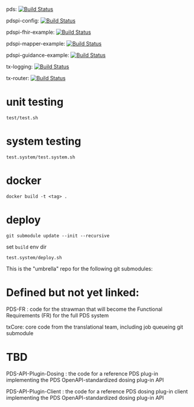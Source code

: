 pds: [![Build Status](https://travis-ci.com/RENCI/pds.svg?branch=master)](https://travis-ci.com/RENCI/pds)

pdspi-config: [![Build Status](https://travis-ci.com/RENCI/pdspi-config.svg?branch=master)](https://travis-ci.com/RENCI/pdspi-config)

pdspi-fhir-example: [![Build Status](https://travis-ci.com/RENCI/pdspi-fhir-example.svg?branch=master)](https://travis-ci.com/RENCI/pdspi-fhir-example)

pdspi-mapper-example: [![Build Status](https://travis-ci.com/RENCI/pdspi-mapper-example.svg?branch=master)](https://travis-ci.com/RENCI/pdspi-mapper-example)

pdspi-guidance-example: [![Build Status](https://travis-ci.com/RENCI/pdspi-guidance-example.svg?branch=master)](https://travis-ci.com/RENCI/pdspi-guidance-example)

tx-logging: [![Build Status](https://travis-ci.com/RENCI/tx-logging.svg?branch=master)](https://travis-ci.com/RENCI/tx-logging)

tx-router: [![Build Status](https://travis-ci.com/RENCI/tx-router.svg?branch=master)](https://travis-ci.com/RENCI/tx-router)

# unit testing
```test/test.sh```

# system testing
```test.system/test.system.sh```

# docker
```docker build -t <tag> .```

# deploy

```git submodule update --init --recursive```

set `build` env dir

```test.system/deploy.sh```

This is the "umbrella" repo for the following git submodules:

# Defined but not yet linked:

PDS-FR : code for the strawman that will become the Functional Requirements (FR) for the full PDS system 

txCore: core code from the translational team, including job queueing git submodule

# TBD

PDS-API-Plugin-Dosing : the code for a reference PDS plug-in implementing the PDS OpenAPI-standardized dosing plug-in API

PDS-API-Plugin-Client : the code for a reference PDS dosing plug-in client implementing the PDS OpenAPI-standardized dosing plug-in API

